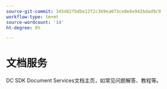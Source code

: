 ```yaml
---
source-git-commit: 345d62fbdbe12f2c369ea073ce8e6e942bdad9c9
workflow-type: tm+mt
source-wordcount: '14'
ht-degree: 0%

---
```

# 文档服务

DC SDK Document Services文档主页，如常见问题解答、教程等。
